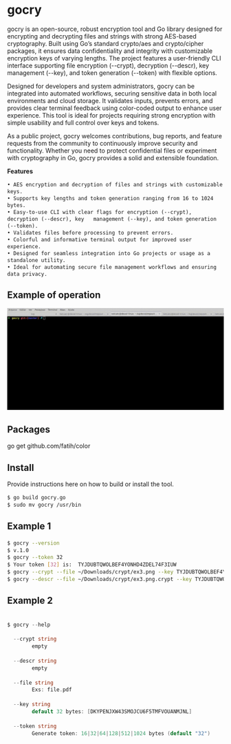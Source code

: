 # gocry

gocry is an open-source, robust encryption tool and Go library designed for encrypting and decrypting files and strings with strong AES-based cryptography. Built using Go’s standard crypto/aes and crypto/cipher packages, it ensures data confidentiality and integrity with customizable encryption keys of varying lengths. The project features a user-friendly CLI interface supporting file encryption (--crypt), decryption (--descr), key management (--key), and token generation (--token) with flexible options.

Designed for developers and system administrators, gocry can be integrated into automated workflows, securing sensitive data in both local environments and cloud storage. It validates inputs, prevents errors, and provides clear terminal feedback using color-coded output to enhance user experience. This tool is ideal for projects requiring strong encryption with simple usability and full control over keys and tokens.

As a public project, gocry welcomes contributions, bug reports, and feature requests from the community to continuously improve security and functionality. Whether you need to protect confidential files or experiment with cryptography in Go, gocry provides a solid and extensible foundation.


**Features**

    • AES encryption and decryption of files and strings with customizable keys.
    • Supports key lengths and token generation ranging from 16 to 1024 bytes.
    • Easy-to-use CLI with clear flags for encryption (--crypt), decryption (--descr), key   management (--key), and token generation (--token).
    • Validates files before processing to prevent errors.
    • Colorful and informative terminal output for improved user experience.
    • Designed for seamless integration into Go projects or usage as a standalone utility.
    • Ideal for automating secure file management workflows and ensuring data privacy.

## Example of operation

![gocry demo](img/gocry.gif)

## Packages

go get github.com/fatih/color

## Install

Provide instructions here on how to build or install the tool.
```bash
$ go build gocry.go
$ sudo mv gocry /usr/bin
```

## Example 1

```bash
$ gocry --version
$ v.1.0
$ gocry --token 32
$ Your token [32] is:  TYJDUBTQWOLBEF4YONHD4ZDEL74F3IUW
$ gocry --crypt --file ~/Downloads/crypt/ex3.png --key TYJDUBTQWOLBEF4YONHD4ZDEL74F3IUW
$ gocry --descr --file ~/Downloads/crypt/ex3.png.crypt --key TYJDUBTQWOLBEF4YONHD4ZDEL74F3IUW
```

## Example 2

```go
	
$ gocry --help

  --crypt string
    	empty

  --descr string
    	empty

  --file string
    	Exs: file.pdf

  --key string
    	default 32 bytes: [DKYPENJXW43SMOJCU6F5TMFVOUANMJNL]

  --token string
    	Generate token: 16|32|64|128|512|1024 bytes (default "32")

```
